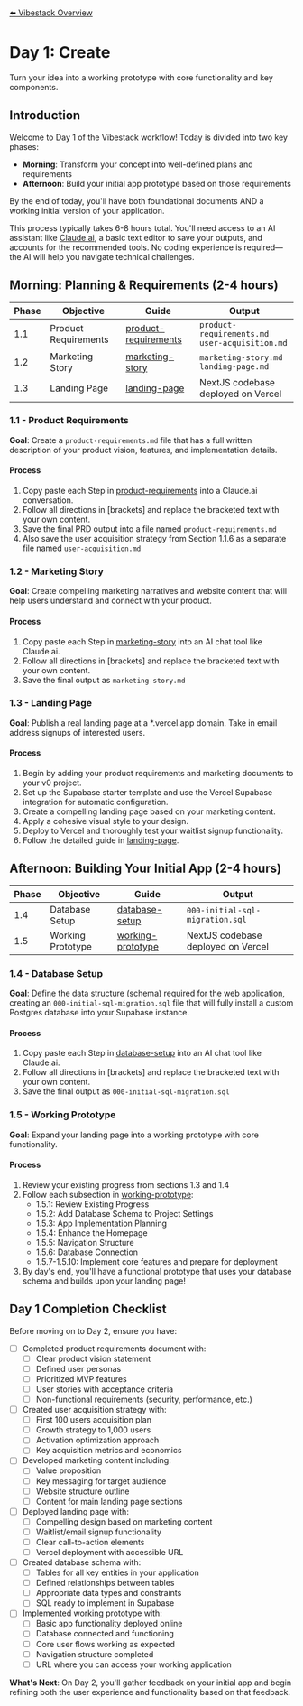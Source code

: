 [⬅️ Vibestack Overview](../README.md)

# Day 1: Create

Turn your idea into a working prototype with core functionality and key components.

## Introduction
Welcome to Day 1 of the Vibestack workflow! Today is divided into two key phases:
- **Morning**: Transform your concept into well-defined plans and requirements
- **Afternoon**: Build your initial app prototype based on those requirements

By the end of today, you'll have both foundational documents AND a working initial version of your application.

This process typically takes 6-8 hours total. You'll need access to an AI assistant like [Claude.ai](https://claude.ai), a basic text editor to save your outputs, and accounts for the recommended tools. No coding experience is required—the AI will help you navigate technical challenges.

## Morning: Planning & Requirements (2-4 hours)

| Phase | Objective | Guide | Output |
|-----|----|-------------|-----------------|
| 1.1 | Product Requirements | [product-requirements](1.1-product-requirements.md) | `product-requirements.md`<br>`user-acquisition.md` |
| 1.2 | Marketing Story | [marketing-story](1.2-marketing-story.md) | `marketing-story.md`<br>`landing-page.md` |
| 1.3 | Landing Page | [landing-page](1.3-landing-page.md) | NextJS codebase deployed on Vercel |

### 1.1 - Product Requirements

**Goal**: Create a `product-requirements.md` file that has a full written description of your product vision, features, and implementation details.

#### Process
1. Copy paste each Step in [product-requirements](1.1-product-requirements.md) into a Claude.ai conversation.
2. Follow all directions in [brackets] and replace the bracketed text with your own content.
3. Save the final PRD output into a file named `product-requirements.md`
4. Also save the user acquisition strategy from Section 1.1.6 as a separate file named `user-acquisition.md`

### 1.2 - Marketing Story

**Goal**: Create compelling marketing narratives and website content that will help users understand and connect with your product.

#### Process
1. Copy paste each Step in [marketing-story](1.2-marketing-story.md) into an AI chat tool like Claude.ai.
2. Follow all directions in [brackets] and replace the bracketed text with your own content.
3. Save the final output as `marketing-story.md`

### 1.3 - Landing Page

**Goal**: Publish a real landing page at a *.vercel.app domain. Take in email address signups of interested users.

#### Process
1. Begin by adding your product requirements and marketing documents to your v0 project.
2. Set up the Supabase starter template and use the Vercel Supabase integration for automatic configuration.
3. Create a compelling landing page based on your marketing content.
4. Apply a cohesive visual style to your design.
5. Deploy to Vercel and thoroughly test your waitlist signup functionality.
6. Follow the detailed guide in [landing-page](1.3-landing-page.md).

## Afternoon: Building Your Initial App (2-4 hours)

| Phase | Objective | Guide | Output |
|-----|----|-------------|-----------------|
| 1.4 | Database Setup | [database-setup](1.4-database-setup.md) | `000-initial-sql-migration.sql` |
| 1.5 | Working Prototype | [working-prototype](1.5-working-prototype.md) | NextJS codebase deployed on Vercel |

### 1.4 - Database Setup

**Goal**: Define the data structure (schema) required for the web application, creating an `000-initial-sql-migration.sql` file that will fully install a custom Postgres database into your Supabase instance.

#### Process
1. Copy paste each Step in [database-setup](1.4-database-setup.md) into an AI chat tool like Claude.ai.
2. Follow all directions in [brackets] and replace the bracketed text with your own content.
3. Save the final output as `000-initial-sql-migration.sql`

### 1.5 - Working Prototype

**Goal**: Expand your landing page into a working prototype with core functionality.

#### Process
1. Review your existing progress from sections 1.3 and 1.4
2. Follow each subsection in [working-prototype](1.5-working-prototype.md):
   - 1.5.1: Review Existing Progress
   - 1.5.2: Add Database Schema to Project Settings
   - 1.5.3: App Implementation Planning
   - 1.5.4: Enhance the Homepage
   - 1.5.5: Navigation Structure
   - 1.5.6: Database Connection
   - 1.5.7-1.5.10: Implement core features and prepare for deployment
3. By day's end, you'll have a functional prototype that uses your database schema and builds upon your landing page!

## Day 1 Completion Checklist

Before moving on to Day 2, ensure you have:

- [ ] Completed product requirements document with:
  - [ ] Clear product vision statement
  - [ ] Defined user personas
  - [ ] Prioritized MVP features
  - [ ] User stories with acceptance criteria
  - [ ] Non-functional requirements (security, performance, etc.)

- [ ] Created user acquisition strategy with:
  - [ ] First 100 users acquisition plan
  - [ ] Growth strategy to 1,000 users
  - [ ] Activation optimization approach
  - [ ] Key acquisition metrics and economics

- [ ] Developed marketing content including:
  - [ ] Value proposition
  - [ ] Key messaging for target audience
  - [ ] Website structure outline
  - [ ] Content for main landing page sections

- [ ] Deployed landing page with:
  - [ ] Compelling design based on marketing content
  - [ ] Waitlist/email signup functionality
  - [ ] Clear call-to-action elements
  - [ ] Vercel deployment with accessible URL

- [ ] Created database schema with:
  - [ ] Tables for all key entities in your application
  - [ ] Defined relationships between tables
  - [ ] Appropriate data types and constraints
  - [ ] SQL ready to implement in Supabase

- [ ] Implemented working prototype with:
  - [ ] Basic app functionality deployed online
  - [ ] Database connected and functioning
  - [ ] Core user flows working as expected
  - [ ] Navigation structure completed
  - [ ] URL where you can access your working application

**What's Next**: On Day 2, you'll gather feedback on your initial app and begin refining both the user experience and functionality based on that feedback.